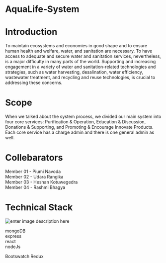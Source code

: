 # AquaLife-System

# Introduction
To maintain ecosystems and economies in good shape and to ensure human health and welfare, water, and sanitation are necessary. To have access to adequate and secure water and sanitation services, nevertheless, is a major difficulty in many parts of the world. Supporting and increasing engagement in a variety of water and sanitation-related technologies and strategies, such as water harvesting, desalination, water efficiency, wastewater treatment, and recycling and reuse technologies, is crucial to addressing these concerns. </p>
# Scope
When we talked about the system process, we divided our main system into four core services: Purification &amp; Operation, Education &amp; Discussion, Donations &amp; Supporting, and Promoting &amp; Encourage Innovate Products. Each core service has a charge admin and there is one general admin as well.

# Collebarators

Member 01 - Piumi Navoda<br>
Member 02 - Udara Rangika<br>
Member 03 - Heshan Kotuwegedra<br>
Member 04 - Rashmi Bhagya<br>

# Technical Stack
![enter image description here](https://devtechnosys.com/insights/wp-content/uploads/2022/12/Mern-Stack.png)

mongoDB<br>
express<br>
react<br>
nodeJs<br>

Bootswatch
Redux
